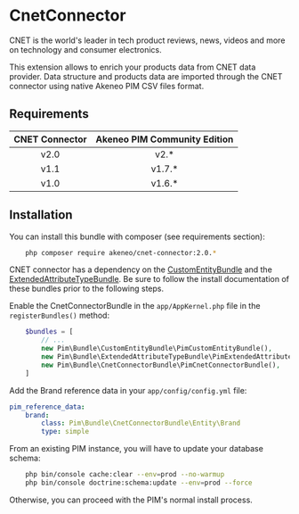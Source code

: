 # CnetConnector

CNET is the world's leader in tech product reviews, news, videos and more on technology and consumer electronics.

This extension allows to enrich your products data from CNET data provider. Data structure and products data are imported through the CNET connector using native Akeneo PIM CSV files format.


## Requirements

| CNET Connector   | Akeneo PIM Community Edition |
|:----------------:|:----------------------------:|
| v2.0             | v2.*                         |
| v1.1             | v1.7.*                       |
| v1.0             | v1.6.*                       |


## Installation
You can install this bundle with composer (see requirements section):

```bash
    php composer require akeneo/cnet-connector:2.0.*
```

CNET connector has a dependency on the [CustomEntityBundle](https://github.com/akeneo-labs/CustomEntityBundle) and the [ExtendedAttributeTypeBundle](https://github.com/akeneo/ExtendedAttributeTypeBundle).
Be sure to follow the install documentation of these bundles prior to the following steps.

Enable the CnetConnectorBundle in the `app/AppKernel.php` file in the `registerBundles()` method:

```php
    $bundles = [
        // ...
        new Pim\Bundle\CustomEntityBundle\PimCustomEntityBundle(),
        new Pim\Bundle\ExtendedAttributeTypeBundle\PimExtendedAttributeTypeBundle(),
        new Pim\Bundle\CnetConnectorBundle\PimCnetConnectorBundle(),
    ]
```

Add the Brand reference data in your `app/config/config.yml` file:

```yml
pim_reference_data:
    brand:
        class: Pim\Bundle\CnetConnectorBundle\Entity\Brand
        type: simple
```

From an existing PIM instance, you will have to update your database schema:
```bash
    php bin/console cache:clear --env=prod --no-warmup
    php bin/console doctrine:schema:update --env=prod --force
```

Otherwise, you can proceed with the PIM's normal install process.
